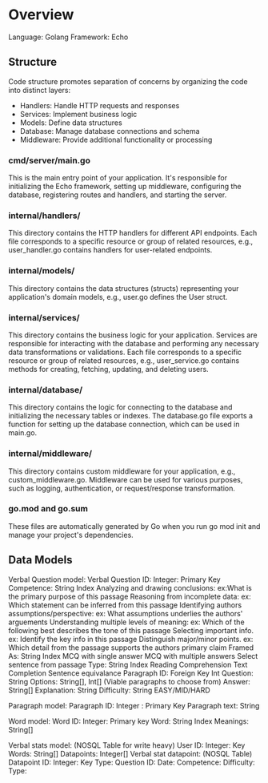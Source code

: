 # Overview

Language: Golang
Framework: Echo

## Structure

Code structure promotes separation of concerns by organizing the code into distinct layers:

- Handlers: Handle HTTP requests and responses
- Services: Implement business logic
- Models: Define data structures
- Database: Manage database connections and schema
- Middleware: Provide additional functionality or processing

### cmd/server/main.go

This is the main entry point of your application. It's responsible for initializing the Echo framework, setting up middleware, configuring the database, registering routes and handlers, and starting the server.

### internal/handlers/

This directory contains the HTTP handlers for different API endpoints. Each file corresponds to a specific resource or group of related resources, e.g., user_handler.go contains handlers for user-related endpoints.

### internal/models/

This directory contains the data structures (structs) representing your application's domain models, e.g., user.go defines the User struct.

### internal/services/

This directory contains the business logic for your application. Services are responsible for interacting with the database and performing any necessary data transformations or validations. Each file corresponds to a specific resource or group of related resources, e.g., user_service.go contains methods for creating, fetching, updating, and deleting users.

### internal/database/

This directory contains the logic for connecting to the database and initializing the necessary tables or indexes. The database.go file exports a function for setting up the database connection, which can be used in main.go.

### internal/middleware/

This directory contains custom middleware for your application, e.g., custom_middleware.go. Middleware can be used for various purposes, such as logging, authentication, or request/response transformation.

### go.mod and go.sum

These files are automatically generated by Go when you run go mod init and manage your project's dependencies.

## Data Models

Verbal Question model:
	Verbal Question ID: Integer: Primary Key
	Competence: String Index
		Analyzing and drawing conclusions: ex:What is the primary purpose of this passage
		Reasoning from incomplete data: ex: Which statement can be inferred from this passage
		Identifying authors assumptions/perspective: ex: What assumptions underlies the authors' arguements
		Understanding multiple levels of meaning: ex: Which of the following best describes the tone of this passage
		Selecting important info. ex: Identify the key info in this passage
		Distinguish major/minor points. ex: Which detail from the passage supports the authors primary claim
	Framed As: String Index
		MCQ with single answer
		MCQ with multiple answers
		Select sentence from passage
	Type: String Index
		Reading Comprehension
		Text Completion
		Sentence equivalance
	Paragraph ID: Foreign Key Int
	Question: String
	Options: String[], Int[] (Viable paragraphs to choose from)
	Answer: String[]
	Explanation: String
	Difficulty: String EASY/MID/HARD

Paragraph model:
	Paragraph ID: Integer : Primary Key
	Paragraph text: String

Word model:
	Word ID: Integer: Primary key
	Word: String Index
	Meanings: String[]

Verbal stats model: (NOSQL Table for write heavy)
	User ID: Integer: Key	
	Words: String[]
	Datapoints: Integer[] 
Verbal stat datapoint: (NOSQL Table)
	Datapoint ID: Integer: Key
	Type: 
	Question ID:
	Date:
	Competence:
	Difficulty:
	Type: